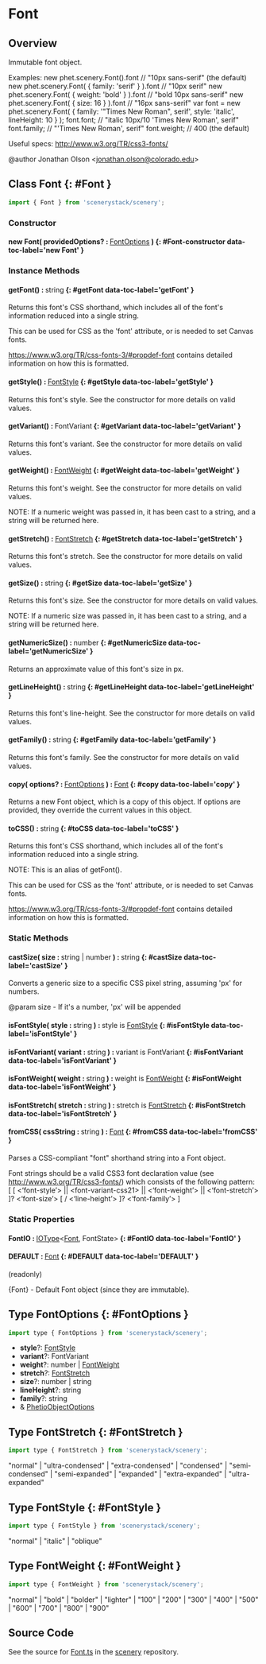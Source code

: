 # Font

## Overview

Immutable font object.

Examples:
new phet.scenery.Font().font                      // "10px sans-serif" (the default)
new phet.scenery.Font( { family: 'serif' } ).font // "10px serif"
new phet.scenery.Font( { weight: 'bold' } ).font  // "bold 10px sans-serif"
new phet.scenery.Font( { size: 16 } ).font        // "16px sans-serif"
var font = new phet.scenery.Font( {
  family: '"Times New Roman", serif',
  style: 'italic',
  lineHeight: 10
} );
font.font;                                   // "italic 10px/10 'Times New Roman', serif"
font.family;                                 // "'Times New Roman', serif"
font.weight;                                 // 400 (the default)

Useful specs:
http://www.w3.org/TR/css3-fonts/

@author Jonathan Olson &lt;jonathan.olson@colorado.edu&gt;

## Class Font {: #Font }


```js
import { Font } from 'scenerystack/scenery';
```
### Constructor

#### new Font( providedOptions? : <span style="font-weight: 400;">[FontOptions](../scenery/Font.md#FontOptions)</span> ) {: #Font-constructor data-toc-label='new Font' }

### Instance Methods

#### getFont() : <span style="font-weight: 400;"><span style="color: hsla(calc(var(--md-hue) + 180deg),80%,40%,1);">string</span></span> {: #getFont data-toc-label='getFont' }

Returns this font's CSS shorthand, which includes all of the font's information reduced into a single string.

This can be used for CSS as the 'font' attribute, or is needed to set Canvas fonts.

https://www.w3.org/TR/css-fonts-3/#propdef-font contains detailed information on how this is formatted.

#### getStyle() : <span style="font-weight: 400;">[FontStyle](../scenery/Font.md#FontStyle)</span> {: #getStyle data-toc-label='getStyle' }

Returns this font's style. See the constructor for more details on valid values.

#### getVariant() : <span style="font-weight: 400;">FontVariant</span> {: #getVariant data-toc-label='getVariant' }

Returns this font's variant. See the constructor for more details on valid values.

#### getWeight() : <span style="font-weight: 400;">[FontWeight](../scenery/Font.md#FontWeight)</span> {: #getWeight data-toc-label='getWeight' }

Returns this font's weight. See the constructor for more details on valid values.

NOTE: If a numeric weight was passed in, it has been cast to a string, and a string will be returned here.

#### getStretch() : <span style="font-weight: 400;">[FontStretch](../scenery/Font.md#FontStretch)</span> {: #getStretch data-toc-label='getStretch' }

Returns this font's stretch. See the constructor for more details on valid values.

#### getSize() : <span style="font-weight: 400;"><span style="color: hsla(calc(var(--md-hue) + 180deg),80%,40%,1);">string</span></span> {: #getSize data-toc-label='getSize' }

Returns this font's size. See the constructor for more details on valid values.

NOTE: If a numeric size was passed in, it has been cast to a string, and a string will be returned here.

#### getNumericSize() : <span style="font-weight: 400;"><span style="color: hsla(calc(var(--md-hue) + 180deg),80%,40%,1);">number</span></span> {: #getNumericSize data-toc-label='getNumericSize' }

Returns an approximate value of this font's size in px.

#### getLineHeight() : <span style="font-weight: 400;"><span style="color: hsla(calc(var(--md-hue) + 180deg),80%,40%,1);">string</span></span> {: #getLineHeight data-toc-label='getLineHeight' }

Returns this font's line-height. See the constructor for more details on valid values.

#### getFamily() : <span style="font-weight: 400;"><span style="color: hsla(calc(var(--md-hue) + 180deg),80%,40%,1);">string</span></span> {: #getFamily data-toc-label='getFamily' }

Returns this font's family. See the constructor for more details on valid values.

#### copy( options? : <span style="font-weight: 400;">[FontOptions](../scenery/Font.md#FontOptions)</span> ) : <span style="font-weight: 400;">[Font](../scenery/Font.md)</span> {: #copy data-toc-label='copy' }

Returns a new Font object, which is a copy of this object. If options are provided, they override the current
values in this object.

#### toCSS() : <span style="font-weight: 400;"><span style="color: hsla(calc(var(--md-hue) + 180deg),80%,40%,1);">string</span></span> {: #toCSS data-toc-label='toCSS' }

Returns this font's CSS shorthand, which includes all of the font's information reduced into a single string.

NOTE: This is an alias of getFont().

This can be used for CSS as the 'font' attribute, or is needed to set Canvas fonts.

https://www.w3.org/TR/css-fonts-3/#propdef-font contains detailed information on how this is formatted.

### Static Methods

#### castSize( size : <span style="font-weight: 400;"><span style="color: hsla(calc(var(--md-hue) + 180deg),80%,40%,1);">string</span> | <span style="color: hsla(calc(var(--md-hue) + 180deg),80%,40%,1);">number</span></span> ) : <span style="font-weight: 400;"><span style="color: hsla(calc(var(--md-hue) + 180deg),80%,40%,1);">string</span></span> {: #castSize data-toc-label='castSize' }

Converts a generic size to a specific CSS pixel string, assuming 'px' for numbers.

@param size - If it's a number, 'px' will be appended

#### isFontStyle( style : <span style="font-weight: 400;"><span style="color: hsla(calc(var(--md-hue) + 180deg),80%,40%,1);">string</span></span> ) : <span style="font-weight: 400;">style is [FontStyle](../scenery/Font.md#FontStyle)</span> {: #isFontStyle data-toc-label='isFontStyle' }

#### isFontVariant( variant : <span style="font-weight: 400;"><span style="color: hsla(calc(var(--md-hue) + 180deg),80%,40%,1);">string</span></span> ) : <span style="font-weight: 400;">variant is FontVariant</span> {: #isFontVariant data-toc-label='isFontVariant' }

#### isFontWeight( weight : <span style="font-weight: 400;"><span style="color: hsla(calc(var(--md-hue) + 180deg),80%,40%,1);">string</span></span> ) : <span style="font-weight: 400;">weight is [FontWeight](../scenery/Font.md#FontWeight)</span> {: #isFontWeight data-toc-label='isFontWeight' }

#### isFontStretch( stretch : <span style="font-weight: 400;"><span style="color: hsla(calc(var(--md-hue) + 180deg),80%,40%,1);">string</span></span> ) : <span style="font-weight: 400;">stretch is [FontStretch](../scenery/Font.md#FontStretch)</span> {: #isFontStretch data-toc-label='isFontStretch' }

#### fromCSS( cssString : <span style="font-weight: 400;"><span style="color: hsla(calc(var(--md-hue) + 180deg),80%,40%,1);">string</span></span> ) : <span style="font-weight: 400;">[Font](../scenery/Font.md)</span> {: #fromCSS data-toc-label='fromCSS' }

Parses a CSS-compliant "font" shorthand string into a Font object.

Font strings should be a valid CSS3 font declaration value (see http://www.w3.org/TR/css3-fonts/) which consists
of the following pattern:
  [ [ &lt;‘font-style’&gt; || &lt;font-variant-css21&gt; || &lt;‘font-weight’&gt; || &lt;‘font-stretch’&gt; ]? &lt;‘font-size’&gt;
  [ / &lt;‘line-height’&gt; ]? &lt;‘font-family’&gt; ]

### Static Properties

#### FontIO : <span style="font-weight: 400;">[IOType](../tandem/IOType.md)&lt;[Font](../scenery/Font.md), FontState&gt;</span> {: #FontIO data-toc-label='FontIO' }

#### DEFAULT : <span style="font-weight: 400;">[Font](../scenery/Font.md)</span> {: #DEFAULT data-toc-label='DEFAULT' }

(readonly)

{Font} - Default Font object (since they are immutable).



## Type FontOptions {: #FontOptions }


```js
import type { FontOptions } from 'scenerystack/scenery';
```


- **style**?: [FontStyle](../scenery/Font.md#FontStyle)
- **variant**?: FontVariant
- **weight**?: <span style="color: hsla(calc(var(--md-hue) + 180deg),80%,40%,1);">number</span> | [FontWeight](../scenery/Font.md#FontWeight)
- **stretch**?: [FontStretch](../scenery/Font.md#FontStretch)
- **size**?: <span style="color: hsla(calc(var(--md-hue) + 180deg),80%,40%,1);">number</span> | <span style="color: hsla(calc(var(--md-hue) + 180deg),80%,40%,1);">string</span>
- **lineHeight**?: <span style="color: hsla(calc(var(--md-hue) + 180deg),80%,40%,1);">string</span>
- **family**?: <span style="color: hsla(calc(var(--md-hue) + 180deg),80%,40%,1);">string</span>
- &amp; [PhetioObjectOptions](../tandem/PhetioObject.md#PhetioObjectOptions)




## Type FontStretch {: #FontStretch }


```js
import type { FontStretch } from 'scenerystack/scenery';
```


"normal" | "ultra-condensed" | "extra-condensed" | "condensed" | "semi-condensed" | "semi-expanded" | "expanded" | "extra-expanded" | "ultra-expanded"



## Type FontStyle {: #FontStyle }


```js
import type { FontStyle } from 'scenerystack/scenery';
```


"normal" | "italic" | "oblique"



## Type FontWeight {: #FontWeight }


```js
import type { FontWeight } from 'scenerystack/scenery';
```


"normal" | "bold" | "bolder" | "lighter" | "100" | "200" | "300" | "400" | "500" | "600" | "700" | "800" | "900"



## Source Code

See the source for [Font.ts](https://github.com/phetsims/scenery/blob/main/js/util/Font.ts) in the [scenery](https://github.com/phetsims/scenery) repository.
